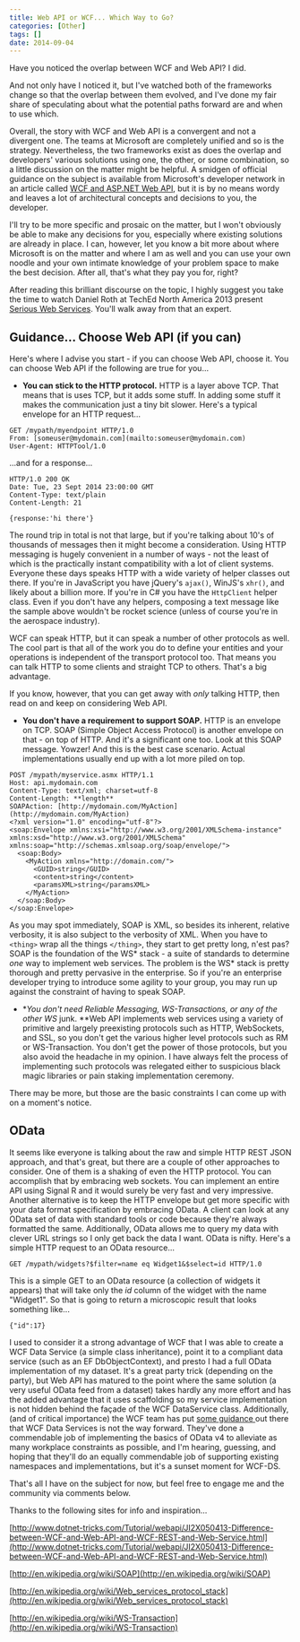```yaml
---
title: Web API or WCF... Which Way to Go?
categories: [Other]
tags: []
date: 2014-09-04
---
```


Have you noticed the overlap between WCF and Web API? I did.

And not only have I noticed it, but I've watched both of the frameworks change so that the overlap between them evolved, and I've done my fair share of speculating about what the potential paths forward are and when to use which.

Overall, the story with WCF and Web API is a convergent and not a divergent one. The teams at Microsoft are completely unified and so is the strategy. Nevertheless, the two frameworks exist as does the overlap and developers' various solutions using one, the other, or some combination, so a little discussion on the matter might be helpful. A smidgen of official guidance on the subject is available from Microsoft's developer network in an article called [WCF and ASP.NET Web API]("https://msdn.microsoft.com/en-us/library/jj823172(v=vs.110).aspx"), but it is by no means wordy and leaves a lot of architectural concepts and decisions to you, the developer.

I'll try to be more specific and prosaic on the matter, but I won't obviously be able to make any decisions for you, especially where existing solutions are already in place. I can, however, let you know a bit more about where Microsoft is on the matter and where I am as well and you can use your own noodle and your own intimate knowledge of your problem space to make the best decision. After all, that's what they pay you for, right?

After reading this brilliant discourse on the topic, I highly suggest you take the time to watch Daniel Roth at TechEd North America 2013 present [Serious Web Services](http://channel9.msdn.com/Events/TechEd/NorthAmerica/2013/DEV-B209#fbid=). You'll walk away from that an expert.

## Guidance... Choose Web API (if you can)

Here's where I advise you start - if you can choose Web API, choose it. You can choose Web API if the following are true for you...

*   **You can stick to the HTTP protocol.** HTTP is a layer above TCP. That means that is uses TCP, but it adds some stuff. In adding some stuff it makes the communication just a tiny bit slower. Here's a typical envelope for an HTTP request...

```
GET /mypath/myendpoint HTTP/1.0
From: [someuser@mydomain.com](mailto:someuser@mydomain.com)
User-Agent: HTTPTool/1.0
```

...and for a response...

```
HTTP/1.0 200 OK
Date: Tue, 23 Sept 2014 23:00:00 GMT
Content-Type: text/plain
Content-Length: 21

{response:'hi there'}
```

The round trip in total is not that large, but if you're talking about 10's of thousands of messages then it might become a consideration. Using HTTP messaging is hugely convenient in a number of ways - not the least of which is the practically instant compatibility with a lot of client systems. Everyone these days speaks HTTP with a wide variety of helper classes out there. If you're in JavaScript you have jQuery's `ajax()`, WinJS's `xhr()`, and likely about a billion more. If you're in C# you have the `HttpClient` helper class. Even if you don't have any helpers, composing a text message like the sample above wouldn't be rocket science (unless of course you're in the aerospace industry).

WCF can speak HTTP, but it can speak a number of other protocols as well. The cool part is that all of the work you do to define your entities and your operations is independent of the transport protocol too. That means you can talk HTTP to some clients and straight TCP to others. That's a big advantage.

If you know, however, that you can get away with _only_ talking HTTP, then read on and keep on considering Web API.

*   **You don't have a requirement to support SOAP.** HTTP is an envelope on TCP. SOAP (Simple Object Access Protocol) is another envelope on that - on top of HTTP. And it's a significant one too. Look at this SOAP message. Yowzer! And this is the best case scenario. Actual implementations usually end up with a lot more piled on top.

```
POST /mypath/myservice.asmx HTTP/1.1
Host: api.mydomain.com
Content-Type: text/xml; charset=utf-8
Content-Length: **length**
SOAPAction: [http://mydomain.com/MyAction](http://mydomain.com/MyAction)
<?xml version="1.0" encoding="utf-8"?>
<soap:Envelope xmlns:xsi="http://www.w3.org/2001/XMLSchema-instance" xmlns:xsd="http://www.w3.org/2001/XMLSchema" xmlns:soap="http://schemas.xmlsoap.org/soap/envelope/">
  <soap:Body>
    <MyAction xmlns="http://domain.com/">
      <GUID>string</GUID>
      <content>string</content>
      <paramsXML>string</paramsXML>
    </MyAction>
  </soap:Body>
</soap:Envelope>
```

As you may spot immediately, SOAP is XML, so besides its inherent, relative verbosity, it is also subject to the verbosity of XML. When you have to `<thing>` wrap all the things `</thing>`, they start to get pretty long, n'est pas? SOAP is the foundation of the WS* stack - a suite of standards to determine _one_ way to implement web services. The problem is the WS* stack is pretty thorough and pretty pervasive in the enterprise. So if you're an enterprise developer trying to introduce some agility to your group, you may run up against the constraint of having to speak SOAP.

*   **You don't need Reliable Messaging, WS-Transactions, or any of the other WS* junk. **Web API implements web services using a variety of primitive and largely preexisting protocols such as HTTP, WebSockets, and SSL, so you don't get the various higher level protocols such as RM or WS-Transaction. You don't get the power of those protocols, but you also avoid the headache in my opinion. I have always felt the process of implementing such protocols was relegated either to suspicious black magic libraries or pain staking implementation ceremony.

There may be more, but those are the basic constraints I can come up with on a moment's notice.

## OData

It seems like everyone is talking about the raw and simple HTTP REST JSON approach, and that's great, but there are a couple of other approaches to consider. One of them is a shaking of even the HTTP protocol. You can accomplish that by embracing web sockets. You can implement an entire API using Signal R and it would surely be very fast and very impressive. Another alternative is to keep the HTTP envelope but get more specific with your data format specification by embracing OData. A client can look at any OData set of data with standard tools or code because they're always formatted the same. Additionally, OData allows me to query my data with clever URL strings so I only get back the data I want. OData is nifty. Here's a simple HTTP request to an OData resource...

```
GET /mypath/widgets?$filter=name eq Widget1&$select=id HTTP/1.0
```

This is a simple GET to an OData resource (a collection of widgets it appears) that will take only the _id_ column of the widget with the name "Widget1". So that is going to return a microscopic result that looks something like...

```
{"id":17}
```

I used to consider it a strong advantage of WCF that I was able to create a WCF Data Service (a simple class inheritance), point it to a compliant data service (such as an EF DbObjectContext), and presto I had a full OData implementation of my dataset. It's a great party trick (depending on the party), but Web API has matured to the point where the same solution (a very useful OData feed from a dataset) takes hardly any more effort and has the added advantage that it uses scaffolding so my service implementation is not hidden behind the fa&ccedil;ade of the WCF DataService class. Additionally, (and of critical importance) the WCF team has put [some guidance ](http://blogs.msdn.com/b/odatateam/archive/2014/03/27/future-direction-of-wcf-data-services.aspx)out there that WCF Data Services is not the way forward. They've done a commendable job of implementing the basics of OData v4 to alleviate as many workplace constraints as possible, and I'm hearing, guessing, and hoping that they'll do an equally commendable job of supporting existing namespaces and implementations, but it's a sunset moment for WCF-DS.

That's all I have on the subject for now, but feel free to engage me and the community via comments below.

Thanks to the following sites for info and inspiration...

[http://www.dotnet-tricks.com/Tutorial/webapi/JI2X050413-Difference-between-WCF-and-Web-API-and-WCF-REST-and-Web-Service.html](http://www.dotnet-tricks.com/Tutorial/webapi/JI2X050413-Difference-between-WCF-and-Web-API-and-WCF-REST-and-Web-Service.html)

[http://en.wikipedia.org/wiki/SOAP](http://en.wikipedia.org/wiki/SOAP)

[http://en.wikipedia.org/wiki/Web_services_protocol_stack](http://en.wikipedia.org/wiki/Web_services_protocol_stack)

[http://en.wikipedia.org/wiki/WS-Transaction](http://en.wikipedia.org/wiki/WS-Transaction)

 